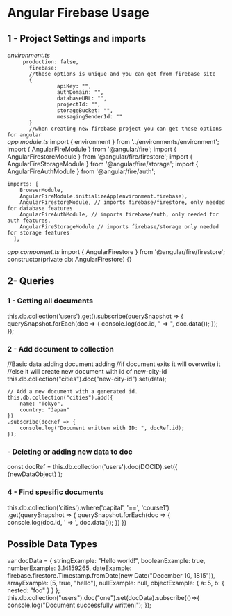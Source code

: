 <h1>Angular Firebase Usage</h1>
<h2>1 - Project Settings and imports</h2>
<em>environment.ts</em>
<code>
     production: false,
       firebase: 
       //these options is unique and you can get from firebase site
       {
                apiKey: "",
                authDomain: "",
                databaseURL: "",
                projectId: "",
                storageBucket: "",
                messagingSenderId: ""
       }
       //when creating new firebase project you can get these options for angular
</code>       
<em>app.module.ts</em>
    import { environment } from '../environments/environment';
    import { AngularFireModule } from '@angular/fire';
    import { AngularFirestoreModule } from '@angular/fire/firestore';
    import { AngularFireStorageModule } from '@angular/fire/storage';
    import { AngularFireAuthModule } from '@angular/fire/auth';
    
    imports: [
        BrowserModule,
        AngularFireModule.initializeApp(environment.firebase),
        AngularFirestoreModule, // imports firebase/firestore, only needed for database features
        AngularFireAuthModule, // imports firebase/auth, only needed for auth features,
        AngularFireStorageModule // imports firebase/storage only needed for storage features
      ],
       
<em>app.component.ts</em>
    import { AngularFirestore } from '@angular/fire/firestore';
    constructor(private db: AngularFirestore) {}
<h2>2- Queries</h2>
<h3>1 - Getting all documents</h3>
    this.db.collection('users').get().subscribe(querySnapshot => {
      querySnapshot.forEach(doc => {
        console.log(doc.id, " => ", doc.data());
      });
    }); 
<h3>2 - Add document to collection</h3>
    //Basic data adding document adding
    //if document exits it will overwrite it 
    //else it will create new document with id of new-city-id
    this.db.collection("cities").doc("new-city-id").set(data);
    
    // Add a new document with a generated id.
    this.db.collection("cities").add({
        name: "Tokyo",
        country: "Japan"
    })
    .subscribe(docRef => {
        console.log("Document written with ID: ", docRef.id);
    });
<h3> - Deleting or adding new data to doc</h3>
    const docRef = this.db.collection('users').doc(DOCID).set({
      {newDataObject}    
    );
<h3>4 - Find spesific documents</h3>
    this.db.collection('cities').where('capital', '==', 'course1')
    .get(querySnapshot => {
      querySnapshot.forEach(doc => {
        console.log(doc.id, ' => ', doc.data());
      })
    })
<h2>Possible Data Types</h2>
    var docData = {
        stringExample: "Hello world!",
        booleanExample: true,
        numberExample: 3.14159265,
        dateExample: firebase.firestore.Timestamp.fromDate(new Date("December 10, 1815")),
        arrayExample: [5, true, "hello"],
        nullExample: null,
        objectExample: {
            a: 5,
            b: {
                nested: "foo"
            }
        }
    };
    this.db.collection("users").doc("one").set(docData).subscribe(()=>{
        console.log("Document successfully written!");
    });

